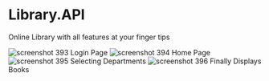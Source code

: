 # Library.API
Online Library with all features at your finger tips

![screenshot 393](https://user-images.githubusercontent.com/42996478/53494850-ac495980-3ac4-11e9-8a98-7d53cd8356ac.png)
Login Page
![screenshot 394](https://user-images.githubusercontent.com/42996478/53494864-b0757700-3ac4-11e9-90d8-15a5affab035.png)
Home Page
![screenshot 395](https://user-images.githubusercontent.com/42996478/53494867-b2d7d100-3ac4-11e9-99ea-db5a138d09f1.png)
Selecting Departments
![screenshot 396](https://user-images.githubusercontent.com/42996478/53494872-b53a2b00-3ac4-11e9-9d8f-46e54effec3e.png)
Finally Displays Books
